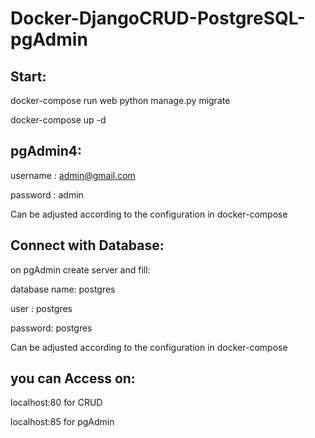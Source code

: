 # Docker-DjangoCRUD-PostgreSQL-pgAdmin
## Start:

docker-compose run web python manage.py migrate

docker-compose up -d

## pgAdmin4:

username : admin@gmail.com

password : admin

 Can be adjusted according to the configuration in docker-compose
 
## Connect with Database:

on pgAdmin create server and fill:

database name: postgres

user : postgres

password: postgres


 Can be adjusted according to the configuration in docker-compose
 
## you can Access on:

localhost:80 for CRUD

localhost:85 for pgAdmin
